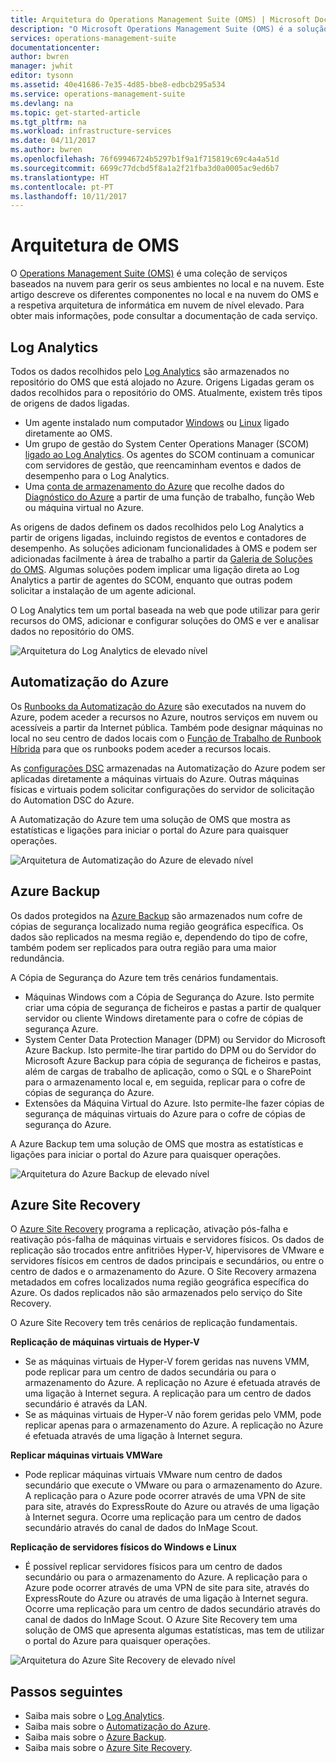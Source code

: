 ```yaml
---
title: Arquitetura do Operations Management Suite (OMS) | Microsoft Docs
description: "O Microsoft Operations Management Suite (OMS) é a solução de gestão de TI baseada na nuvem da Microsoft que o ajuda a gerir e a proteger a sua infraestrutura no local e na nuvem.  Este artigo identifica os diferentes serviços incluídos no OMS e fornece ligações para o respetivo conteúdo detalhado."
services: operations-management-suite
documentationcenter: 
author: bwren
manager: jwhit
editor: tysonn
ms.assetid: 40e41686-7e35-4d85-bbe8-edbcb295a534
ms.service: operations-management-suite
ms.devlang: na
ms.topic: get-started-article
ms.tgt_pltfrm: na
ms.workload: infrastructure-services
ms.date: 04/11/2017
ms.author: bwren
ms.openlocfilehash: 76f69946724b5297b1f9a1f715819c69c4a4a51d
ms.sourcegitcommit: 6699c77dcbd5f8a1a2f21fba3d0a0005ac9ed6b7
ms.translationtype: HT
ms.contentlocale: pt-PT
ms.lasthandoff: 10/11/2017
---
```

# <a name="oms-architecture"></a>Arquitetura de OMS
O [Operations Management Suite (OMS)](https://azure.microsoft.com/documentation/services/operations-management-suite/) é uma coleção de serviços baseados na nuvem para gerir os seus ambientes no local e na nuvem.  Este artigo descreve os diferentes componentes no local e na nuvem do OMS e a respetiva arquitetura de informática em nuvem de nível elevado.  Para obter mais informações, pode consultar a documentação de cada serviço.

## <a name="log-analytics"></a>Log Analytics
Todos os dados recolhidos pelo [Log Analytics](https://azure.microsoft.com/documentation/services/log-analytics/) são armazenados no repositório do OMS que está alojado no Azure.  Origens Ligadas geram os dados recolhidos para o repositório do OMS.  Atualmente, existem três tipos de origens de dados ligadas.

* Um agente instalado num computador [Windows](../log-analytics/log-analytics-windows-agents.md) ou [Linux](../log-analytics/log-analytics-linux-agents.md) ligado diretamente ao OMS.
* Um grupo de gestão do System Center Operations Manager (SCOM) [ligado ao Log Analytics](../log-analytics/log-analytics-om-agents.md).  Os agentes do SCOM continuam a comunicar com servidores de gestão, que reencaminham eventos e dados de desempenho para o Log Analytics.
* Uma [conta de armazenamento do Azure](../log-analytics/log-analytics-azure-storage.md) que recolhe dados do [Diagnóstico do Azure](../cloud-services/cloud-services-dotnet-diagnostics.md) a partir de uma função de trabalho, função Web ou máquina virtual no Azure.

As origens de dados definem os dados recolhidos pelo Log Analytics a partir de origens ligadas, incluindo registos de eventos e contadores de desempenho.  As soluções adicionam funcionalidades à OMS e podem ser adicionadas facilmente à área de trabalho a partir da [Galeria de Soluções do OMS](../log-analytics/log-analytics-add-solutions.md).  Algumas soluções podem implicar uma ligação direta ao Log Analytics a partir de agentes do SCOM, enquanto que outras podem solicitar a instalação de um agente adicional.

O Log Analytics tem um portal baseada na web que pode utilizar para gerir recursos do OMS, adicionar e configurar soluções do OMS e ver e analisar dados no repositório do OMS.

![Arquitetura do Log Analytics de elevado nível](media/operations-management-suite-architecture/log-analytics.png)

## <a name="azure-automation"></a>Automatização do Azure
Os [Runbooks da Automatização do Azure](http://azure.microsoft.com/documentation/services/automation) são executados na nuvem do Azure, podem aceder a recursos no Azure, noutros serviços em nuvem ou acessíveis a partir da Internet pública.  Também pode designar máquinas no local no seu centro de dados locais com o [Função de Trabalho de Runbook Híbrida](../automation/automation-hybrid-runbook-worker.md) para que os runbooks podem aceder a recursos locais.

As [configurações DSC](../automation/automation-dsc-overview.md) armazenadas na Automatização do Azure podem ser aplicadas diretamente a máquinas virtuais do Azure.  Outras máquinas físicas e virtuais podem solicitar configurações do servidor de solicitação do Automation DSC do Azure.

A Automatização do Azure tem uma solução de OMS que mostra as estatísticas e ligações para iniciar o portal do Azure para quaisquer operações.

![Arquitetura de Automatização do Azure de elevado nível](media/operations-management-suite-architecture/automation.png)

## <a name="azure-backup"></a>Azure Backup
Os dados protegidos na [Azure Backup](http://azure.microsoft.com/documentation/services/backup) são armazenados num cofre de cópias de segurança localizado numa região geográfica específica.  Os dados são replicados na mesma região e, dependendo do tipo de cofre, também podem ser replicados para outra região para uma maior redundância.

A Cópia de Segurança do Azure tem três cenários fundamentais.

* Máquinas Windows com a Cópia de Segurança do Azure.  Isto permite criar uma cópia de segurança de ficheiros e pastas a partir de qualquer servidor ou cliente Windows diretamente para o cofre de cópias de segurança Azure.  
* System Center Data Protection Manager (DPM) ou Servidor do Microsoft Azure Backup. Isto permite-lhe tirar partido do DPM ou do Servidor do Microsoft Azure Backup para cópia de segurança de ficheiros e pastas, além de cargas de trabalho de aplicação, como o SQL e o SharePoint para o armazenamento local e, em seguida, replicar para o cofre de cópias de segurança do Azure.
* Extensões da Máquina Virtual do Azure.  Isto permite-lhe fazer cópias de segurança de máquinas virtuais do Azure para o cofre de cópias de segurança do Azure.

A Azure Backup tem uma solução de OMS que mostra as estatísticas e ligações para iniciar o portal do Azure para quaisquer operações.

![Arquitetura do Azure Backup de elevado nível](media/operations-management-suite-architecture/backup.png)

## <a name="azure-site-recovery"></a>Azure Site Recovery
O [Azure Site Recovery](http://azure.microsoft.com/documentation/services/site-recovery) programa a replicação, ativação pós-falha e reativação pós-falha de máquinas virtuais e servidores físicos. Os dados de replicação são trocados entre anfitriões Hyper-V, hipervisores de VMware e servidores físicos em centros de dados principais e secundários, ou entre o centro de dados e o armazenamento do Azure.  O Site Recovery armazena metadados em cofres localizados numa região geográfica específica do Azure. Os dados replicados não são armazenados pelo serviço do Site Recovery.

O Azure Site Recovery tem três cenários de replicação fundamentais.

**Replicação de máquinas virtuais de Hyper-V**

* Se as máquinas virtuais de Hyper-V forem geridas nas nuvens VMM, pode replicar para um centro de dados secundária ou para o armazenamento do Azure.  A replicação no Azure é efetuada através de uma ligação à Internet segura.  A replicação para um centro de dados secundário é através da LAN.
* Se as máquinas virtuais de Hyper-V não forem geridas pelo VMM, pode replicar apenas para o armazenamento do Azure.  A replicação no Azure é efetuada através de uma ligação à Internet segura.

**Replicar máquinas virtuais VMWare**

* Pode replicar máquinas virtuais VMware num centro de dados secundário que execute o VMware ou para o armazenamento do Azure.  A replicação para o Azure pode ocorrer através de uma VPN de site para site, através do ExpressRoute do Azure ou através de uma ligação à Internet segura. Ocorre uma replicação para um centro de dados secundário através do canal de dados do InMage Scout.

**Replicação de servidores físicos do Windows e Linux** 

* É possível replicar servidores físicos para um centro de dados secundário ou para o armazenamento do Azure. A replicação para o Azure pode ocorrer através de uma VPN de site para site, através do ExpressRoute do Azure ou através de uma ligação à Internet segura. Ocorre uma replicação para um centro de dados secundário através do canal de dados do InMage Scout.  O Azure Site Recovery tem uma solução de OMS que apresenta algumas estatísticas, mas tem de utilizar o portal do Azure para quaisquer operações.

![Arquitetura do Azure Site Recovery de elevado nível](media/operations-management-suite-architecture/site-recovery.png)

## <a name="next-steps"></a>Passos seguintes
* Saiba mais sobre o [Log Analytics](http://azure.microsoft.com/documentation/services/log-analytics).
* Saiba mais sobre o [Automatização do Azure](https://azure.microsoft.com/documentation/services/automation).
* Saiba mais sobre o [Azure Backup](http://azure.microsoft.com/documentation/services/backup).
* Saiba mais sobre o [Azure Site Recovery](http://azure.microsoft.com/documentation/services/site-recovery).


